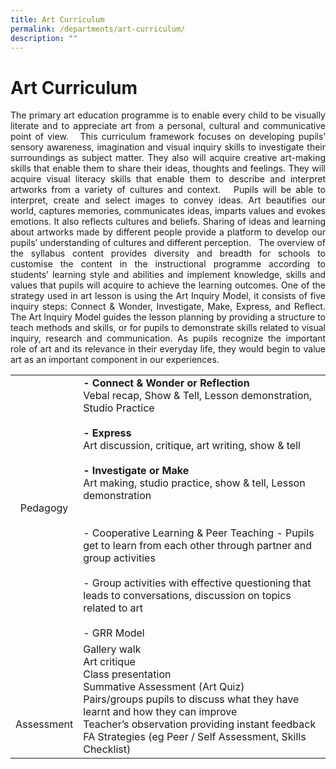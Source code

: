 ```yaml
---
title: Art Curriculum
permalink: /departments/art-curriculum/
description: ""
---
```

# Art Curriculum
<p style="text-align: justify;">The primary art education programme is to enable every child to be visually literate and to appreciate art from a personal, cultural and communicative point of view.   This curriculum framework focuses on developing pupils’ sensory awareness, imagination and visual inquiry skills to investigate their surroundings as subject matter. They also will acquire creative art-making skills that enable them to share their ideas, thoughts and feelings. They will acquire visual literacy skills that enable them to describe and interpret artworks from a variety of cultures and context.   Pupils will be able to interpret, create and select images to convey ideas. Art beautifies our world, captures memories, communicates ideas, imparts values and evokes emotions. It also reflects cultures and beliefs. Sharing of ideas and learning about artworks made by different people provide a platform to develop our pupils’ understanding of cultures and different perception.   The overview of the syllabus content provides diversity and breadth for schools to customise the content in the instructional programme according to students’ learning style and abilities and implement knowledge, skills and values that pupils will acquire to achieve the learning outcomes. One of the strategy used in art lesson is using the Art Inquiry Model, it consists of five inquiry steps: Connect & Wonder, Investigate, Make, Express, and Reflect. The Art Inquiry Model guides the lesson planning by providing a structure to teach methods and skills, or for pupils to demonstrate skills related to visual inquiry, research and communication. As pupils recognize the important role of art and its relevance in their everyday life, they would begin to value art as an important component in our experiences.</p>

|                                |                                                                                                                                                                                                                                                                                                                                                                                                                                                                                                                               |
|:------------------------------:|-----------------------------------------------------------------------------------------------------------------------------------------------------------------------------------------------------------------------------------------------------------------------------------------------------------------------------------------------------------------------------------------------------------------------------------------------------------------------------------------------------------------------------|
|            Pedagogy            | **- Connect & Wonder or Reflection**<br>Vebal recap, Show & Tell, Lesson demonstration, Studio Practice<br> <br>**- Express**<br>Art discussion, critique, art writing, show & tell<br><br>**- Investigate or Make**<br>Art making, studio practice, show & tell, Lesson demonstration<br><br><br>- Cooperative Learning & Peer Teaching - Pupils get to learn from each other through partner and group activities<br><br>- Group activities with effective questioning that leads to conversations, discussion on topics related to art<br><br>- GRR Model |
|  <br> <br> <br> <br>Assessment | Gallery walk<br>Art critique<br>Class presentation<br>Summative Assessment (Art Quiz)<br>Pairs/groups pupils to discuss what they have learnt and how they can improve<br>Teacher’s observation providing instant feedback<br>FA Strategies (eg Peer / Self Assessment, Skills Checklist)                                                                                                                                                                                                                                     |